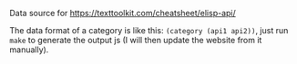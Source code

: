 Data source for https://texttoolkit.com/cheatsheet/elisp-api/

The data format of a category is like this:
`(category (api1 api2))`,
just run `make` to generate the output js (I will then update the website from it manually).
